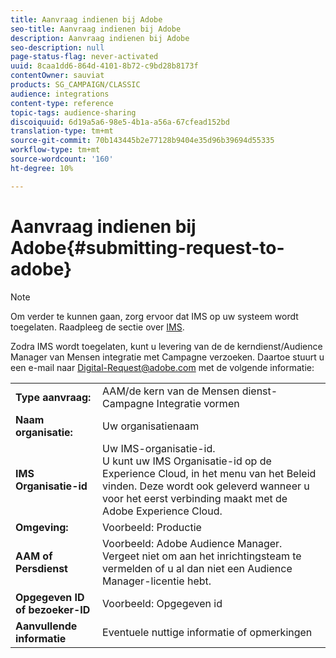 ```yaml
---
title: Aanvraag indienen bij Adobe
seo-title: Aanvraag indienen bij Adobe
description: Aanvraag indienen bij Adobe
seo-description: null
page-status-flag: never-activated
uuid: 8caa1dd6-864d-4101-8b72-c9bd28b8173f
contentOwner: sauviat
products: SG_CAMPAIGN/CLASSIC
audience: integrations
content-type: reference
topic-tags: audience-sharing
discoiquuid: 6d19a5a6-98e5-4b1a-a56a-67cfead152bd
translation-type: tm+mt
source-git-commit: 70b143445b2e77128b9404e35d96b39694d55335
workflow-type: tm+mt
source-wordcount: '160'
ht-degree: 10%

---
```



# Aanvraag indienen bij Adobe{#submitting-request-to-adobe}

>[!NOTE]
>
>Om verder te kunnen gaan, zorg ervoor dat IMS op uw systeem wordt toegelaten. Raadpleeg de sectie over [IMS](../../integrations/using/about-adobe-id.md).

Zodra IMS wordt toegelaten, kunt u levering van de de kerndienst/Audience Manager van Mensen integratie met Campagne verzoeken. Daartoe stuurt u een e-mail naar [Digital-Request@adobe.com](mailto:Digital-Request@adobe.com) met de volgende informatie:

<table> 
 <tbody> 
  <tr> 
   <td> <strong>Type aanvraag:</strong><br /> </td> 
   <td> AAM/de kern van de Mensen dienst-Campagne Integratie vormen </td> 
  </tr> 
  <tr> 
   <td> <strong>Naam organisatie:</strong><br /> </td> 
   <td> Uw organisatienaam </td> 
  </tr> 
  <tr> 
   <td> <strong>IMS Organisatie-id</strong><br /> </td> 
   <td> Uw IMS-organisatie-id. <br> U kunt uw IMS Organisatie-id op de Experience Cloud, in het menu van het Beleid vinden. Deze wordt ook geleverd wanneer u voor het eerst verbinding maakt met de Adobe Experience Cloud. </td> 
  </tr> 
  <tr> 
   <td> <strong>Omgeving:</strong><br /> </td> 
   <td> Voorbeeld: Productie </td> 
  </tr> 
  <tr> 
   <td> <strong>AAM of Persdienst</strong><br /> </td> 
   <td> Voorbeeld: Adobe Audience Manager. Vergeet niet om aan het inrichtingsteam te vermelden of u al dan niet een Audience Manager-licentie hebt.</td> 
  </tr> 
  <tr> 
   <td> <strong>Opgegeven ID of bezoeker-ID</strong><br /> </td> 
   <td> Voorbeeld: Opgegeven id </td> 
  </tr> 
  <tr> 
   <td> <strong>Aanvullende informatie</strong><br /> </td> 
   <td> Eventuele nuttige informatie of opmerkingen </td> 
  </tr> 
 </tbody> 
</table>
